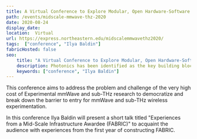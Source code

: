 ```yaml
---
title: A Virtual Conference to Explore Modular, Open Hardware-Software Prototyping Platform for the mmWave and Sub-THz Wireless Research Community
path: /events/midscale-mmwave-thz-2020
date: 2020-08-24
display_date: 
location:  Virtual
url: https://express.northeastern.edu/midscalemmwavethz2020/
tags:  ["conference", "Ilya Baldin"]
fabricHosted: false
seo:
    title: "A Virtual Conference to Explore Modular, Open Hardware-Software Prototyping Platform for the mmWave and Sub-THz Wireless Research Community"
    description: Photonics has been identified as the key building block for a quantum Internet, providing a network to connect quantum computers and quantum sensors. This workshop is organized to develop plans to establish an NSF Midscale RI-2 national facility for quantum photonics science, engineering and technology.
    keywords: ["conference", "Ilya Baldin"]
---
```


This conference aims to address the problem and challenge of the very high cost of Experimental mmWave and sub-THz research to democratize and break down the barrier to entry for mmWave and sub-THz wireless experimentation.

In this conference Ilya Baldin will present a short talk titled "Experiences from a Mid-Scale Infrastructure Awardee (FABRIC)" to acquaint the audience with experiences from the first year of constructing FABRIC.